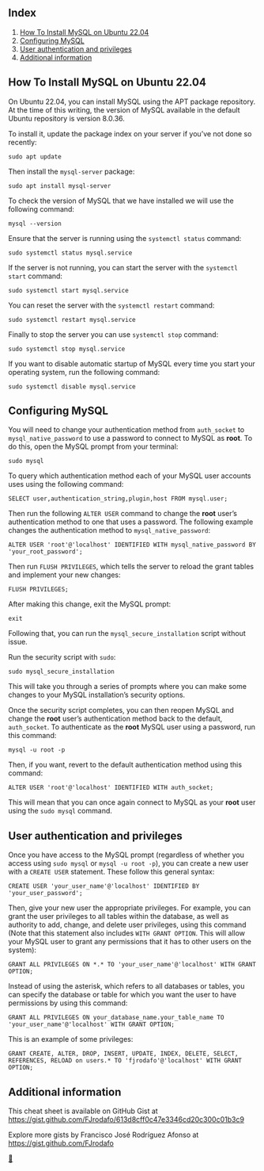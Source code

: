 ## Index

1. [How To Install MySQL on Ubuntu 22.04](#how-to-install-mysql-on-ubuntu-2204)
2. [Configuring MySQL](#configuring-mysql)
3. [User authentication and privileges](#user-authentication-and-privileges)
4. [Additional information](#additional-information)

## How To Install MySQL on Ubuntu 22.04

On Ubuntu 22.04, you can install MySQL using the APT package repository. At the time of this writing, the version of MySQL available in the default Ubuntu repository is version 8.0.36.

To install it, update the package index on your server if you’ve not done so recently:

```shell
sudo apt update
```

Then install the `mysql-server` package:

```shell
sudo apt install mysql-server
```

To check the version of MySQL that we have installed we will use the following command:

```shell
mysql --version
```

Ensure that the server is running using the `systemctl status` command:

```shell
sudo systemctl status mysql.service
```

If the server is not running, you can start the server with the `systemctl start` command:

```shell
sudo systemctl start mysql.service
```

You can reset the server with the `systemctl restart` command:

```shell
sudo systemctl restart mysql.service
```

Finally to stop the server you can use `systemctl stop` command:

```shell
sudo systemctl stop mysql.service
```

If you want to disable automatic startup of MySQL every time you start your operating system, run the following command:

```shell
sudo systemctl disable mysql.service
```

## Configuring MySQL

You will need to change your authentication method from `auth_socket` to `mysql_native_password` to use a password to connect to MySQL as **root**. To do this, open the MySQL prompt from your terminal:

```shell
sudo mysql
```

To query which authentication method each of your MySQL user accounts uses using the following command:

```shell
SELECT user,authentication_string,plugin,host FROM mysql.user;
```

Then run the following `ALTER USER` command to change the **root** user’s authentication method to one that uses a password. The following example changes the authentication method to `mysql_native_password`:

```shell
ALTER USER 'root'@'localhost' IDENTIFIED WITH mysql_native_password BY 'your_root_password';
```

Then run `FLUSH PRIVILEGES`, which tells the server to reload the grant tables and implement your new changes:

```shell
FLUSH PRIVILEGES;
```

After making this change, exit the MySQL prompt:

```shell
exit
```

Following that, you can run the `mysql_secure_installation` script without issue.

Run the security script with `sudo`:

```shell
sudo mysql_secure_installation
```

This will take you through a series of prompts where you can make some changes to your MySQL installation’s security options.

Once the security script completes, you can then reopen MySQL and change the **root** user’s authentication method back to the default, `auth_socket`. To authenticate as the **root** MySQL user using a password, run this command:

```shell
mysql -u root -p
```

Then, if you want, revert to the default authentication method using this command:

```shell
ALTER USER 'root'@'localhost' IDENTIFIED WITH auth_socket;
```

This will mean that you can once again connect to MySQL as your **root** user using the `sudo mysql` command.

## User authentication and privileges

Once you have access to the MySQL prompt (regardless of whether you access using `sudo mysql` or `mysql -u root -p`), you can create a new user with a `CREATE USER` statement. These follow this general syntax:

```shell
CREATE USER 'your_user_name'@'localhost' IDENTIFIED BY 'your_user_password';
```

Then, give your new user the appropriate privileges. For example, you can grant the user privileges to all tables within the database, as well as authority to add, change, and delete user privileges, using this command (Note that this statement also includes `WITH GRANT OPTION`. This will allow your MySQL user to grant any permissions that it has to other users on the system):

```shell
GRANT ALL PRIVILEGES ON *.* TO 'your_user_name'@'localhost' WITH GRANT OPTION;
```

Instead of using the asterisk, which refers to all databases or tables, you can specify the database or table for which you want the user to have permissions by using this command:

```shell
GRANT ALL PRIVILEGES ON your_database_name.your_table_name TO 'your_user_name'@'localhost' WITH GRANT OPTION;
```

This is an example of some privileges:

```shell
GRANT CREATE, ALTER, DROP, INSERT, UPDATE, INDEX, DELETE, SELECT, REFERENCES, RELOAD on users.* TO 'fjrodafo'@'localhost' WITH GRANT OPTION;
```

## Additional information

This cheat sheet is available on GitHub Gist at https://gist.github.com/FJrodafo/613d8cff0c47e3346cd20c300c01b3c9

Explore more gists by Francisco José Rodríguez Afonso at https://gist.github.com/FJrodafo

<link rel="stylesheet" href="./../../README.css">
<a class="scrollup" href="#top">&#x1F53C</a>